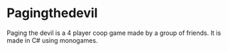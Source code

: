 # Pagingthedevil
Paging the devil is a 4 player coop game made by a group of friends.
It is made in C# using monogames.
